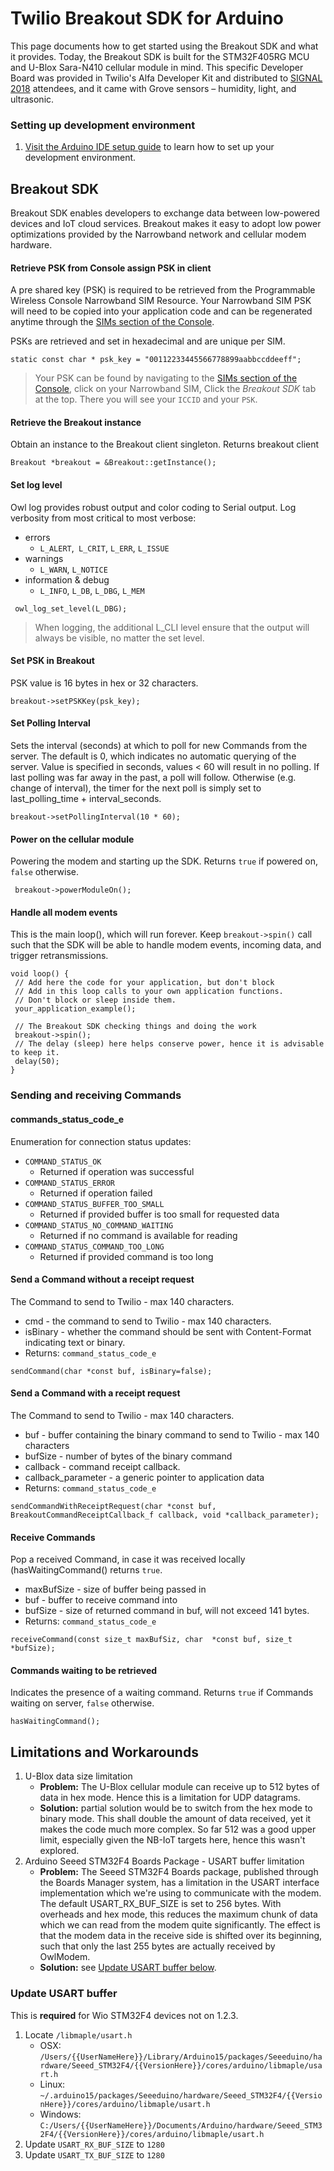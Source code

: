 
# Twilio Breakout SDK for Arduino
This page documents how to get started using the Breakout SDK and what it provides. Today, the Breakout SDK is built for the STM32F405RG MCU and U-Blox Sara-N410 cellular module in mind. This specific Developer Board was provided in Twilio's Alfa Developer Kit and distributed to [SIGNAL 2018](https://www.twilio.com/signal) attendees, and it came with Grove sensors – humidity, light, and ultrasonic.

### Setting up development environment
1. [Visit the Arduino IDE setup guide](IDESETUP.md) to learn how to set up your development environment.

## Breakout SDK

Breakout SDK enables developers to exchange data between low-powered devices and IoT cloud services. Breakout makes it easy to adopt low power optimizations provided by the Narrowband network and cellular modem hardware.

#### Retrieve PSK from Console assign PSK in client
A pre shared key (PSK) is required to be retrieved from the Programmable Wireless Console Narrowband SIM Resource. Your Narrowband SIM PSK will need to be copied into your application code and can be regenerated anytime through the [SIMs section of the Console](https://twilio.com/console/wireless/sims).

PSKs are retrieved and set in hexadecimal and are unique per SIM.
```
static const char * psk_key = "00112233445566778899aabbccddeeff";
```
> Your PSK can be found by navigating to the [SIMs section of the Console](https://twilio.com/console/wireless/sims), click on your Narrowband SIM, Click the *Breakout SDK* tab at the top. There you will see your `ICCID` and your `PSK`.

#### Retrieve the Breakout instance
Obtain an instance to the Breakout client singleton.
Returns breakout client
```
Breakout *breakout = &Breakout::getInstance();
```
#### Set log level
Owl log provides robust output and color coding to Serial output. 
Log verbosity from most critical to most verbose:
* errors
	* `L_ALERT`,` L_CRIT`, `L_ERR`, `L_ISSUE`
* warnings
	* `L_WARN`, `L_NOTICE`
* information & debug
	* `L_INFO`, `L_DB`, `L_DBG`, `L_MEM`
```
 owl_log_set_level(L_DBG);
```
> When logging, the additional L_CLI level ensure that the output will always be visible, no matter the set level.
#### Set PSK in Breakout
PSK value is 16 bytes in hex or 32 characters.
```
breakout->setPSKKey(psk_key);
```
#### Set Polling Interval
Sets the interval (seconds) at which to poll for new Commands from the server.
The default is 0, which indicates no automatic querying of the server. Value is specified in seconds, values < 60 will result in no polling. If last polling was far away in the past, a poll will follow. Otherwise (e.g. change of interval), the timer for the next poll is simply set to last_polling_time + interval_seconds.
```
breakout->setPollingInterval(10 * 60);
```
#### Power on the cellular module
Powering the modem and starting up the SDK.
Returns `true` if powered on, `false` otherwise.
```
 breakout->powerModuleOn();
```
#### Handle all modem events
This is the main loop(), which will run forever. Keep  `breakout->spin()` call such that the SDK will be able to handle modem events, incoming data, and trigger retransmissions.

    void loop() {
     // Add here the code for your application, but don't block
     // Add in this loop calls to your own application functions. 
     // Don't block or sleep inside them.
     your_application_example();
    
     // The Breakout SDK checking things and doing the work
     breakout->spin();
     // The delay (sleep) here helps conserve power, hence it is advisable to keep it.
     delay(50);
    }

### Sending and receiving Commands
 
 #### commands_status_code_e
 Enumeration for connection status updates:
  * `COMMAND_STATUS_OK`
	  * Returned if operation was successful
  * `COMMAND_STATUS_ERROR`
	  * Returned if operation failed
  * `COMMAND_STATUS_BUFFER_TOO_SMALL`
	  * Returned if provided buffer is too small for requested data
  * `COMMAND_STATUS_NO_COMMAND_WAITING`
	  * Returned if no command is available for reading
  * `COMMAND_STATUS_COMMAND_TOO_LONG`
	  * Returned if provided command is too long

####  Send a Command without a receipt request
The Command to send to Twilio - max 140 characters.

* cmd - the command to send to Twilio - max 140 characters.
* isBinary - whether the command should be sent with Content-Format indicating text or binary.
* Returns: `command_status_code_e `
```
sendCommand(char *const buf, isBinary=false);
```
#### Send a Command with a receipt request
The Command to send to Twilio - max 140 characters.
* buf - buffer containing the binary command to send to Twilio - max 140 characters
* bufSize - number of bytes of the binary command
* callback - command receipt callback.
* callback_parameter - a generic pointer to application data
* Returns: `command_status_code_e`
```
sendCommandWithReceiptRequest(char *const buf, BreakoutCommandReceiptCallback_f callback, void *callback_parameter);
```
#### Receive Commands
Pop a received Command, in case it was received locally (hasWaitingCommand() returns `true`.
   * maxBufSize - size of buffer being passed in
   * buf - buffer to receive command into
   * bufSize - size of returned command in buf, will not exceed 141 bytes.
   * Returns: `command_status_code_e`
```
receiveCommand(const size_t maxBufSiz, char  *const buf, size_t  *bufSize);
```
#### Commands waiting to be retrieved
Indicates the presence of a waiting command.
Returns `true` if Commands waiting on server, `false` otherwise.
```
hasWaitingCommand();
```
## Limitations and Workarounds

1. U-Blox data size limitation
    *  **Problem:** The U-Blox cellular module can receive up to 512 bytes of data in hex mode. Hence this is a limitation for UDP datagrams.
    *  **Solution:** partial solution would be to switch from the hex mode to binary mode. This shall double the amount of data received, yet it makes the code much more complex. So far 512 was a good upper limit, especially given the NB-IoT targets here, hence this wasn't explored.
2. Arduino Seeed STM32F4 Boards Package - USART buffer limitation
    *  **Problem:** The Seeed STM32F4 Boards package, published through the Boards Manager system, has a limitation in the USART interface implementation which we're using to communicate with the modem. The default USART_RX_BUF_SIZE is set to 256 bytes. With overheads and hex mode, this reduces the maximum chunk of data which we can read from the modem quite significantly. The effect is that the modem data in the receive side is shifted over its beginning, such that only the last 255 bytes are actually received by OwlModem.
    *  **Solution:** see [Update USART buffer below](#Update0USART-buffer).

### Update USART buffer

This is **required** for Wio STM32F4 devices not on 1.2.3.
1. Locate ``/libmaple/usart.h``
    * OSX:  ``/Users/{{UserNameHere}}/Library/Arduino15/packages/Seeeduino/hardware/Seeed_STM32F4/{{VersionHere}}/cores/arduino/libmaple/usart.h``
    * Linux:
    ``~/.arduino15/packages/Seeeduino/hardware/Seeed_STM32F4/{{VersionHere}}/cores/arduino/libmaple/usart.h``
    * Windows:  ``C:/Users/{{UserNameHere}}/Documents/Arduino/hardware/Seeed_STM32F4/{{VersionHere}}/cores/arduino/libmaple/usart.h``
2. Update ``USART_RX_BUF_SIZE`` to ``1280``
3. Update ``USART_TX_BUF_SIZE`` to ``1280``